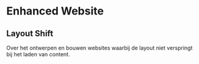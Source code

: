 # Enhanced Website

## Layout Shift
Over het ontwerpen en bouwen websites waarbij de layout niet verspringt bij het laden van content.

<!-- 

## Wat zijn layout shifts? 

Performance gaat over User Experience. Ook voor de gebruikerservaring is snelheid van belang. 

Uit een consumentenonderzoek blijkt dat de stressreactie op vertragingen in mobiele snelheid vergelijkbaar is met die van het kijken naar een horrorfilm of het oplossen van een wiskundig probleem, en groter is dan wachten in een kassarij in een winkel.

https://web.dev/why-speed-matters/ 



Voorbeeld van Layout shift die laat zien waaron dat slecht is voor de gerbuikers ervaring


## Wat is CLS?
De CLS kan je meten...

De Core Web Vitals hebben betrekking op de loading performance, het interactivity en de visual stability van een pagina. Deze Core Web Vitals zullen in mei 2021 als ranking factor worden opgenomen in het algoritme van Google.[2] 


De Cumalative Layout Shift is ...
Een manier om te meten of de layout shift.


Cumulative Layout Shift (CLS): measures visual stability. To provide a good user experience, pages should maintain a CLS of 0.1. or less.

https://web.dev/vitals/


## Optimize Cumulative Layout Shift


Learn how to avoid sudden layout shifts to improve user-experience

https://web.dev/optimize-cls/




Setting Height And Width On Images Is Important Again

https://www.smashingmagazine.com/2020/03/setting-height-width-images-important-again/






Opdracht: Dit kan ook met Directus 

Zorg dat je de image width en height fields ook opvraagt

...?fields=*,image.id,image.height,image.width

Gebruik deze eigenschappen in je HTML views



-->